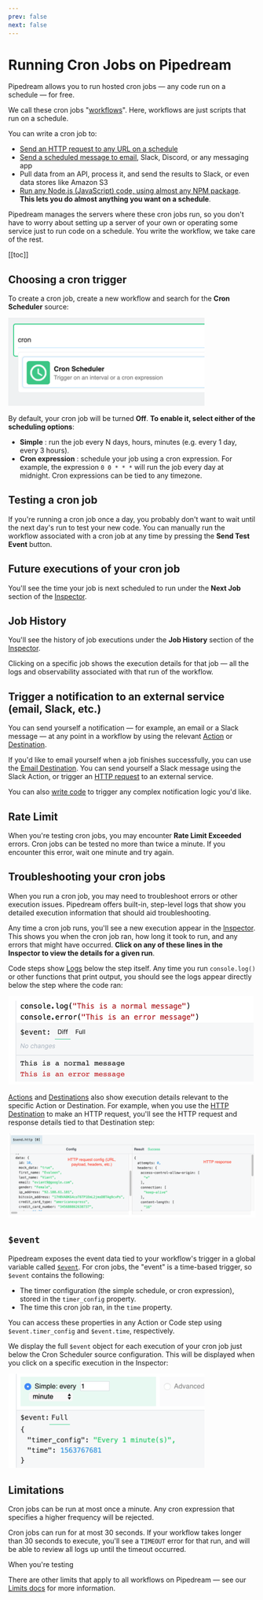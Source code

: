 ```yaml
---
prev: false
next: false
---
```


# Running Cron Jobs on Pipedream

Pipedream allows you to run hosted cron jobs — any code run on a schedule — for free.

We call these cron jobs "[workflows](/what-is-pipedream/#what-are-workflows)". Here, workflows are just scripts that run on a schedule.

You can write a cron job to:

- [Send an HTTP request to any URL on a schedule](https://pipedream.com/@dylburger/send-an-http-post-request-on-a-schedule-p_KwCYBx/readme)
- [Send a scheduled message to email](https://pipedream.com/@dylburger/541cd2a9ef220f04fefa8f2d440c38d2-p_q6CMjp/readme), Slack, Discord, or any messaging app
- Pull data from an API, process it, and send the results to Slack, or even data stores like Amazon S3
- [Run any Node.js (JavaScript) code, using almost any NPM package](https://pipedream.com/@dylburger/email-the-top-story-from-hacker-news-every-day-p_JZC28O/readme). **This lets you do almost anything you want on a schedule**.

Pipedream manages the servers where these cron jobs run, so you don't have to worry about setting up a server of your own or operating some service just to run code on a schedule. You write the workflow, we take care of the rest.

[[toc]]

## Choosing a cron trigger

To create a cron job, create a new workflow and search for the **Cron Scheduler** source:

<div>
<img alt="Cron Scheduler source" width="400" src="./images/cron-scheduler-source.png">
</div>

By default, your cron job will be turned **Off**. **To enable it, select either of the scheduling options**:

- **Simple** : run the job every N days, hours, minutes (e.g. every 1 day, every 3 hours).
- **Cron expression** : schedule your job using a cron expression. For example, the expression `0 0 * * *` will run the job every day at midnight. Cron expressions can be tied to any timezone.

## Testing a cron job

If you're running a cron job once a day, you probably don't want to wait until the next day's run to test your new code. You can manually run the workflow associated with a cron job at any time by pressing the **Send Test Event** button.

## Future executions of your cron job

You'll see the time your job is next scheduled to run under the **Next Job** section of the [Inspector](/notebook/inspector).

## Job History

You'll see the history of job executions under the **Job History** section of the [Inspector](/notebook/inspector).

Clicking on a specific job shows the execution details for that job — all the logs and observability associated with that run of the workflow.

## Trigger a notification to an external service (email, Slack, etc.)

You can send yourself a notification — for example, an email or a Slack message — at any point in a workflow by using the relevant [Action](/notebook/actions/) or [Destination](/notebook/destinations/).

If you'd like to email yourself when a job finishes successfully, you can use the [Email Destination](/notebook/destinations/email/). You can send yourself a Slack message using the Slack Action, or trigger an [HTTP request](/notebook/destinations/http/) to an external service.

You can also [write code](/notebook/code/) to trigger any complex notification logic you'd like.

## Rate Limit

When you're testing cron jobs, you may encounter **Rate Limit Exceeded** errors. Cron jobs can be tested no more than twice a minute. If you encounter this error, wait one minute and try again.

## Troubleshooting your cron jobs

When you run a cron job, you may need to troubleshoot errors or other execution issues. Pipedream offers built-in, step-level logs that show you detailed execution information that should aid troubleshooting.

Any time a cron job runs, you'll see a new execution appear in the [Inspector](/notebook/inspector/). This shows you when the cron job ran, how long it took to run, and any errors that might have occurred. **Click on any of these lines in the Inspector to view the details for a given run**.

Code steps show [Logs](/notebook/code/#logs) below the step itself. Any time you run `console.log()` or other functions that print output, you should see the logs appear directly below the step where the code ran:

<div>
<img alt="console.log and error messages" width="500" src="../notebook/code/images/console-log-error.png">
</div>

[Actions](/notebook/actions/) and [Destinations](/notebook/destinations/) also show execution details relevant to the specific Action or Destination. For example, when you use the [HTTP Destination](/notebook/destinations/http/) to make an HTTP request, you'll see the HTTP request and response details tied to that Destination step:

<div>
<img alt="HTTP request and response" src="../notebook/destinations/http/images/http-request-response.png">
</div>

## `$event`

Pipedream exposes the event data tied to your workflow's trigger in a global variable called [`$event`](/notebook/dollar-event/). For cron jobs, the "event" is a time-based trigger, so `$event` contains the following:

- The timer configuration (the simple schedule, or cron expression), stored in the `timer_config` property.
- The time this cron job ran, in the `time` property.

You can access these properties in any Action or Code step using `$event.timer_config` and `$event.time`, respectively.

We display the full `$event` object for each execution of your cron job just below the Cron Scheduler source configuration. This will be displayed when you click on a specific execution in the Inspector:

<div>
<img alt="$event shape for cron jobs" width="400" src="./images/cron-dollar-event.png">
</div>

## Limitations

Cron jobs can be run at most once a minute. Any cron expression that specifies a higher frequency will be rejected.

Cron jobs can run for at most 30 seconds. If your workflow takes longer than 30 seconds to execute, you'll see a `TIMEOUT` error for that run, and will be able to review all logs up until the timeout occurred.

When you're testing

There are other limits that apply to all workflows on Pipedream — see our [Limits docs](/limits/#workflows) for more information.

<Footer />
